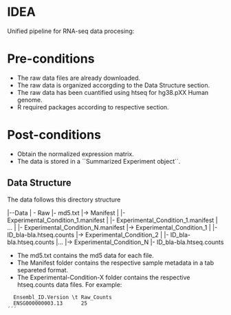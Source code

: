 # IDEA
Unified pipeline for RNA-seq data procesing:

# Pre-conditions
- The raw data files are already downloaded.
- The raw data is organized accorgding to the Data Structure section.
- The raw data has been cuantified using htseq for hg38.pXX Human genome. 
- R required packages according to respective section.

# Post-conditions
- Obtain the normalized expression matrix.
- The data is stored in a ``Summarized Experiment object´´.

## Data Structure

The data follows this directory structure

|--Data
     | - Raw
          |- md5.txt
          |-> Manifest
          |    |- Experimental_Condition_1.manifest
          |    |- Experimental_Condition_1.manifest
          |    ...
          |    |- Experimental_Condition_N.manifest
          |-> Experimental_Condition_1
          |    |- ID_bla-bla.htseq.counts
          |-> Experimental_Condition_2
          |    |- ID_bla-bla.htseq.counts
          |...
          |-> Experimental_Condition_N
              |- ID_bla-bla.htseq.counts


- The md5.txt contains the md5 data for each file.
- The Manifest folder contains the respective sample metadata in a tab separeted format.
- The Experimental-Condition-X folder contains the respective htseq.counts data files. For example:
``` 
  Ensembl_ID.Version \t Raw_Counts
  ENSG000000003.13      25
´´´









         
